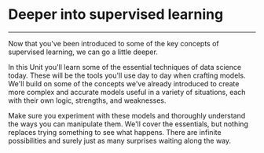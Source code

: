 # Deeper into supervised learning

---


Now that you've been introduced to some of the key concepts of supervised learning, we can go a little deeper.

In this Unit you'll learn some of the essential techniques of data science today. These will be the tools you'll use day to day when crafting models. We'll build on some of the concepts we've already introduced to create more complex and accurate models useful in a variety of situations, each with their own logic, strengths, and weaknesses.

Make sure you experiment with these models and thoroughly understand the ways you can manipulate them. We'll cover the essentials, but nothing replaces trying something to see what happens. There are infinite possibilities and surely just as many surprises waiting along the way.